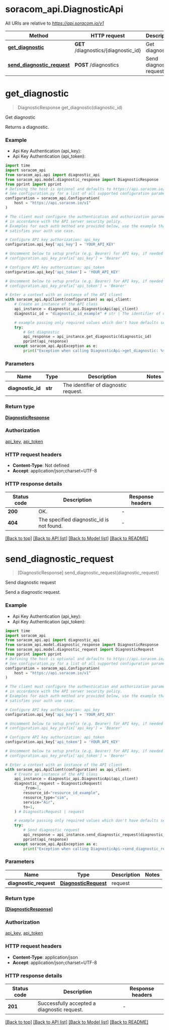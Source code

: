 # soracom_api.DiagnosticApi

All URIs are relative to *https://api.soracom.io/v1*

Method | HTTP request | Description
------------- | ------------- | -------------
[**get_diagnostic**](DiagnosticApi.md#get_diagnostic) | **GET** /diagnostics/{diagnostic_id} | Get diagnostic
[**send_diagnostic_request**](DiagnosticApi.md#send_diagnostic_request) | **POST** /diagnostics | Send diagnostic request


# **get_diagnostic**
> DiagnosticResponse get_diagnostic(diagnostic_id)

Get diagnostic

Returns a diagnostic.

### Example

* Api Key Authentication (api_key):
* Api Key Authentication (api_token):

```python
import time
import soracom_api
from soracom_api.api import diagnostic_api
from soracom_api.model.diagnostic_response import DiagnosticResponse
from pprint import pprint
# Defining the host is optional and defaults to https://api.soracom.io/v1
# See configuration.py for a list of all supported configuration parameters.
configuration = soracom_api.Configuration(
    host = "https://api.soracom.io/v1"
)

# The client must configure the authentication and authorization parameters
# in accordance with the API server security policy.
# Examples for each auth method are provided below, use the example that
# satisfies your auth use case.

# Configure API key authorization: api_key
configuration.api_key['api_key'] = 'YOUR_API_KEY'

# Uncomment below to setup prefix (e.g. Bearer) for API key, if needed
# configuration.api_key_prefix['api_key'] = 'Bearer'

# Configure API key authorization: api_token
configuration.api_key['api_token'] = 'YOUR_API_KEY'

# Uncomment below to setup prefix (e.g. Bearer) for API key, if needed
# configuration.api_key_prefix['api_token'] = 'Bearer'

# Enter a context with an instance of the API client
with soracom_api.ApiClient(configuration) as api_client:
    # Create an instance of the API class
    api_instance = diagnostic_api.DiagnosticApi(api_client)
    diagnostic_id = "diagnostic_id_example" # str | The identifier of diagnostic request.

    # example passing only required values which don't have defaults set
    try:
        # Get diagnostic
        api_response = api_instance.get_diagnostic(diagnostic_id)
        pprint(api_response)
    except soracom_api.ApiException as e:
        print("Exception when calling DiagnosticApi->get_diagnostic: %s\n" % e)
```


### Parameters

Name | Type | Description  | Notes
------------- | ------------- | ------------- | -------------
 **diagnostic_id** | **str**| The identifier of diagnostic request. |

### Return type

[**DiagnosticResponse**](DiagnosticResponse.md)

### Authorization

[api_key](../README.md#api_key), [api_token](../README.md#api_token)

### HTTP request headers

 - **Content-Type**: Not defined
 - **Accept**: application/json;charset=UTF-8


### HTTP response details

| Status code | Description | Response headers |
|-------------|-------------|------------------|
**200** | OK. |  -  |
**404** | The specified diagnostic_id is not found. |  -  |

[[Back to top]](#) [[Back to API list]](../README.md#documentation-for-api-endpoints) [[Back to Model list]](../README.md#documentation-for-models) [[Back to README]](../README.md)

# **send_diagnostic_request**
> [DiagnosticResponse] send_diagnostic_request(diagnostic_request)

Send diagnostic request

Send a diagnostic request.

### Example

* Api Key Authentication (api_key):
* Api Key Authentication (api_token):

```python
import time
import soracom_api
from soracom_api.api import diagnostic_api
from soracom_api.model.diagnostic_response import DiagnosticResponse
from soracom_api.model.diagnostic_request import DiagnosticRequest
from pprint import pprint
# Defining the host is optional and defaults to https://api.soracom.io/v1
# See configuration.py for a list of all supported configuration parameters.
configuration = soracom_api.Configuration(
    host = "https://api.soracom.io/v1"
)

# The client must configure the authentication and authorization parameters
# in accordance with the API server security policy.
# Examples for each auth method are provided below, use the example that
# satisfies your auth use case.

# Configure API key authorization: api_key
configuration.api_key['api_key'] = 'YOUR_API_KEY'

# Uncomment below to setup prefix (e.g. Bearer) for API key, if needed
# configuration.api_key_prefix['api_key'] = 'Bearer'

# Configure API key authorization: api_token
configuration.api_key['api_token'] = 'YOUR_API_KEY'

# Uncomment below to setup prefix (e.g. Bearer) for API key, if needed
# configuration.api_key_prefix['api_token'] = 'Bearer'

# Enter a context with an instance of the API client
with soracom_api.ApiClient(configuration) as api_client:
    # Create an instance of the API class
    api_instance = diagnostic_api.DiagnosticApi(api_client)
    diagnostic_request = DiagnosticRequest(
        _from=1,
        resource_id="resource_id_example",
        resource_type="sim",
        service="Air",
        to=1,
    ) # DiagnosticRequest | request

    # example passing only required values which don't have defaults set
    try:
        # Send diagnostic request
        api_response = api_instance.send_diagnostic_request(diagnostic_request)
        pprint(api_response)
    except soracom_api.ApiException as e:
        print("Exception when calling DiagnosticApi->send_diagnostic_request: %s\n" % e)
```


### Parameters

Name | Type | Description  | Notes
------------- | ------------- | ------------- | -------------
 **diagnostic_request** | [**DiagnosticRequest**](DiagnosticRequest.md)| request |

### Return type

[**[DiagnosticResponse]**](DiagnosticResponse.md)

### Authorization

[api_key](../README.md#api_key), [api_token](../README.md#api_token)

### HTTP request headers

 - **Content-Type**: application/json
 - **Accept**: application/json;charset=UTF-8


### HTTP response details

| Status code | Description | Response headers |
|-------------|-------------|------------------|
**201** | Successfully accepted a diagnostic request. |  -  |

[[Back to top]](#) [[Back to API list]](../README.md#documentation-for-api-endpoints) [[Back to Model list]](../README.md#documentation-for-models) [[Back to README]](../README.md)

